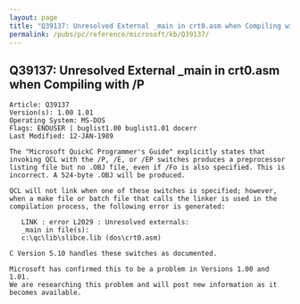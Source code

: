 ```yaml
---
layout: page
title: "Q39137: Unresolved External _main in crt0.asm when Compiling with /P"
permalink: /pubs/pc/reference/microsoft/kb/Q39137/
---
```


## Q39137: Unresolved External _main in crt0.asm when Compiling with /P

	Article: Q39137
	Version(s): 1.00 1.01
	Operating System: MS-DOS
	Flags: ENDUSER | buglist1.00 buglist1.01 docerr
	Last Modified: 12-JAN-1989
	
	The "Microsoft QuickC Programmer's Guide" explicitly states that
	invoking QCL with the /P, /E, or /EP switches produces a preprocessor
	listing file but no .OBJ file, even if /Fo is also specified. This is
	incorrect. A 524-byte .OBJ will be produced.
	
	QCL will not link when one of these switches is specified; however,
	when a make file or batch file that calls the linker is used in the
	compilation process, the following error is generated:
	
	   LINK : error L2029 : Unresolved externals:
	   _main in file(s):
	   c:\qc\lib\slibce.lib (dos\crt0.asm)
	
	C Version 5.10 handles these switches as documented.
	
	Microsoft has confirmed this to be a problem in Versions 1.00 and 1.01.
	We are researching this problem and will post new information as it
	becomes available.

